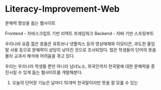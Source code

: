 # Literacy-Improvement-Web
문해력 향상을 돕는 웹사이트

Frontend - 자바스크립트 기반 리액트 프레임워크
Backend - 자바 기반 스프링부트

우리나라 요즘 젊은 층들은 유튜브나 넷플릭스 등의 영상매체와 
이모티콘, 과도한 줄임말 사용 등으로 문해력이 상당히 낮아진 것으로 조사되었다.
많은 학생들이 단어의 뜻을 몰라 교과서 해석에 어려움을 겪고 있다.

우리는 우리나라 학생들 뿐만 아니라 남녀노소, 외국인까지
한국말에 대한 문해력을 증진시킬 수 있게 돕는 웹사이트를 개발해본다.

1. 오늘의 단어장 기능은 날마다 10개씩 한국말이지만 뜻을 잘 모를 수 있는 
